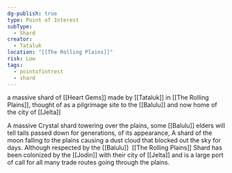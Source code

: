 ```yaml
---
dg-publish: true
type: Point of Interest
subType:
  - Shard
creator:
  - Tataluk
location: "[[The Rolling Plains]]"
risk: Low
tags:
  - pointofintrest
  - shard
---
```

a massive shard of [[Heart Gems]] made by [[Tataluk]] in [[The Rolling Plains]], thought of as a pilgrimage site to the [[Balulu]] and now home of the city of [[Jelta]]

A massive Crystal shard towering over the plains, some [[Balulu]] elders will tell tails passed down for generations, of its appearance, A shard of the moon falling to the plains causing a dust cloud that blocked out the sky for days. Although respected by the [[Balulu]]  [[The Rolling Plains]] Shard has been colonized by the [[Jodin]] with their city of [[Jelta]] and is a large port of call for all many trade routes going through the plains.